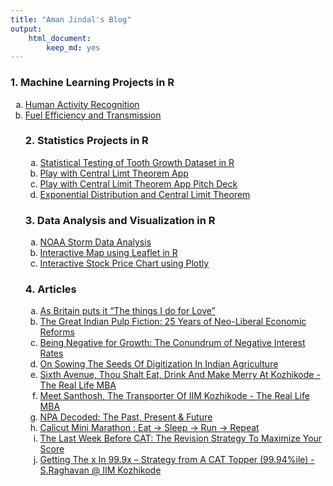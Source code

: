 ```yaml
---
title: "Aman Jindal's Blog"
output: 
    html_document:
        keep_md: yes
---
```

### 1. Machine Learning Projects in R
<ol type = 'a'>
          <li> <a href= 'https://hbk91.github.io/JHU_Coursera_Course8_Project' target='_blank'> Human Activity Recognition </a> </li>
          <li> <a href= 'https://hbk91.github.io/JHU_Coursera_Course7_Project' target='_blank'> Fuel Efficiency and Transmission </a> </li>

### 2. Statistics Projects in R
<ol type = 'a'>
          <li> <a href= 'https://rpubs.com/hbk91/toothgrowth_analysis' target='_blank'> Statistical Testing of Tooth Growth Dataset in R </a> </li>
          <li> <a href= 'https://hbk91.shinyapps.io/Play_with_CLT' target='_blank'> Play with Central Limt Theorem App </a> </li>
          <li> <a href= 'https://hbk91.github.io/JHU_Coursera_Course9_Project/Play_with_CLT_PitchDeck.html' target='_blank'> Play with Central Limit Theorem App Pitch Deck </a> </li>
          <li> <a href= 'https://rpubs.com/hbk91/expdistribution_CLT' target='_blank'> Exponential Distribution and Central Limit Theorem </a> </li>
</ol>

### 3. Data Analysis and Visualization in R
<ol type = 'a'>
          <li> <a href= 'https://rpubs.com/hbk91/NOAA_Storm_Data_Analysis' target='_blank'> NOAA Storm Data Analysis </a> </li>
          <li> <a href= 'https://hbk91.github.io/JHU_Coursera_Course9_Project/Using_Leaflet.html' target='_blank'> Interactive Map using Leaflet in R </a> </li>
          <li> <a href= 'https://hbk91.github.io/JHU_Coursera_Course9_Project/Plotly_Presentation.html' target='_blank'> Interactive Stock Price Chart using Plotly </a> </li>
</ol>

### 4. Articles
<ol type = 'a'>
          <li> <a href= 'https://www.linkedin.com/pulse/britain-puts-things-i-do-love-aman-jindal/' target='_blank'> As Britain puts it “The things I do for Love” </a> </li>
          <li> <a href= 'https://www.linkedin.com/pulse/great-indian-pulp-fiction-25-years-neo-liberal-economic-aman-jindal/' target='_blank'> The Great Indian Pulp Fiction: 25 Years of Neo-Liberal Economic Reforms </a> </li>
          <li> <a href= 'https://www.linkedin.com/pulse/being-negative-growth-conundrum-interest-rates-aman-jindal/' target='_blank'> Being Negative for Growth: The Conundrum of Negative Interest Rates </a> </li>
          <li> <a href= 'https://www.linkedin.com/pulse/sowing-seeds-digitization-indian-agriculture-aman-jindal/' target='_blank'> On Sowing The Seeds Of Digitization In Indian Agriculture </a> </li>
          <li> <a href= 'https://insideiim.com/sixth-avenue-thou-shalt-eat-drink-and-make-merry-at-kozhikode-the-real-life-mba' target='_blank'> Sixth Avenue, Thou Shalt Eat, Drink And Make Merry At Kozhikode - The Real Life MBA </a> </li>
          <li> <a href= 'https://insideiim.com/meet-santhosh-the-transporter-of-iim-kozhikode-the-real-life-mba' target='_blank'> Meet Santhosh, The Transporter Of IIM Kozhikode - The Real Life MBA </a> </li>
          <li> <a href= 'https://insideiim.com/npa-decoded-the-past-present-future' target='_blank'> NPA Decoded: The Past, Present & Future </a> </li>
          <li> <a href= 'https://insideiim.com/calicut-mini-marathon-eat-sleep-run-repeat' target='_blank'> Calicut Mini Marathon : Eat -> Sleep -> Run -> Repeat </a> </li>
          <li> <a href= 'https://insideiim.com/the-last-week-before-cat-the-revision-strategy-to-maximize-your-score' target='_blank'> The Last Week Before CAT: The Revision Strategy To Maximize Your Score </a> </li>
          <li> <a href= 'https://insideiim.com/getting-the-x-in-99-9x-strategy-for-next-three-months-from-a-cat-topper-99-94ile-s-raghavan-from-iim-kozhikode' target='_blank'> Getting The x In 99.9x – Strategy from A CAT Topper (99.94%ile) - S.Raghavan @ IIM Kozhikode </a> </li>
</ol> 



        
